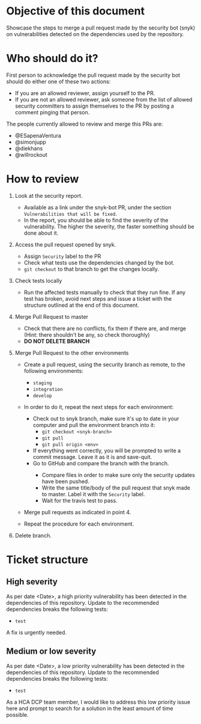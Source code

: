 # Objective of this document

Showcase the steps to merge a pull request made by the security bot (snyk) on vulnerabilities detected on the dependencies used by the repository.

# Who should do it?

First person to acknowledge the pull request made by the security bot should do either one of these two actions:

- If you are an allowed reviewer, assign yourself to the PR.
- If you are not an allowed reviewer, ask someone from the list of allowed security committers to assign themselves to the PR by posting a comment pinging that person.

The people currently allowed to review and merge this PRs are:

- @ESapenaVentura
- @simonjupp
- @diekhans
- @willrockout

<!Anyone else?>

# How to review

1. Look at the security report.
   
   - Available as a link under the snyk-bot PR, under the section `Vulnerabilities that will be fixed`.
   - In the report, you should be able to find the severity of the vulnerability. The higher the severity, the faster something should be done about it.

1. Access the pull request opened by snyk.

   - Assign `Security` label to the PR
   - Check what tests use the dependencies changed by the bot.
   - `git checkout` to that branch to get the changes locally.

1. Check tests locally
   
   - Run the affected tests manually to check that they run fine. If any test has broken, avoid next steps and issue a ticket with the structure outlined at the end of this document.
   
1. Merge Pull Request to master
   
   - Check that there are no conflicts, fix them if there are, and merge (Hint: there shouldn't be any, so check thoroughly)
   - **DO NOT DELETE BRANCH**
   
1. Merge Pull Request to the other environments
   
   <!-- IMPORTANT: SHOULD WE RUN THE TESTS FOR EACH ENVIRONMENT? -->
   
   - Create a pull request, using the security branch as remote, to the following environments:
     
     - `staging`
     - `integration`
     - `develop`
   
   - In order to do it, repeat the next steps for each environment:
     - Check out to snyk branch, make sure it's up to date in your computer and pull the environment branch into it:
        - `git checkout <snyk-branch>`
        - `git pull`
        - `git pull origin <env>`
     - If everything went correctly, you will be prompted to write a commit message. Leave it as it is and save-quit.
     - Go to GitHub and compare the <env> branch with the <snyk> branch.
        - Compare files in order to make sure only the security updates have been pushed.
        - Write the same title/body of the pull request that snyk made to master. Label it with the `Security` label.
        - Wait for the travis test to pass.
        
   - Merge pull requests as indicated in point 4.
   - Repeat the procedure for each environment.
  
1. Delete branch.
      
# Ticket structure

## High severity

<!-- Please follow the next pattern for the title of the ticket: 
[URGENT] High severity security issue - PR #<Number of PR>-->

As per date \<Date\>, a high priority vulnerability has been detected in the dependencies of this repository. Update to the recommended dependencies breaks the following tests:

- `test`

A fix is urgently needed.

## Medium or low severity
<!-- Please follow the next pattern for the title of the ticket: 
low/medium severity security issue - PR #<Number of PR>-->

As per date \<Date\>, a low priority vulnerability has been detected in the dependencies of this repository. Update to the recommended dependencies breaks the following tests:

- `test`

As a HCA DCP team member, I would like to address this low priority issue here and prompt to search for a solution in the least amount of time possible.